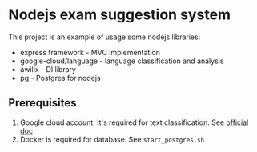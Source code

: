 # Nodejs exam suggestion system

This project is an example of usage some nodejs libraries:  
* express framework - MVC implementation
* google-cloud/language - language classification and analysis
* awilix - DI library
* pg - Postgres for nodejs

## Prerequisites

1. Google cloud account. It's required for text classification. See [official doc](https://cloud.google.com/natural-language/docs/reference/libraries#client-libraries-install-nodejs)  
1. Docker is required for database. See `start_postgres.sh` 

